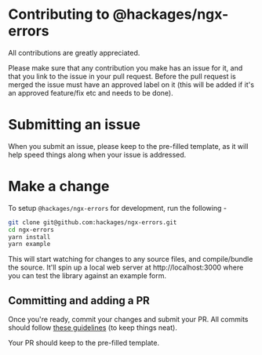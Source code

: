 # Contributing to @hackages/ngx-errors

All contributions are greatly appreciated.

Please make sure that any contribution you make has an issue for it, and that you link to the issue in your pull request. Before the pull request is merged the issue must have an approved label on it (this will be added if it's an approved feature/fix etc and needs to be done).

# Submitting an issue

When you submit an issue, please keep to the pre-filled template, as it will help speed things along when your issue is addressed.

# Make a change

To setup `@hackages/ngx-errors` for development, run the following -

```bash
git clone git@github.com:hackages/ngx-errors.git
cd ngx-errors
yarn install
yarn example
```

This will start watching for changes to any source files, and compile/bundle the source. It'll spin up a local web server at http://localhost:3000 where you can test the library against an example form.

## Committing and adding a PR

Once you're ready, commit your changes and submit your PR. All commits should follow [these guidelines](https://github.com/angular/angular/blob/master/CONTRIBUTING.md#commit) (to keep things neat).

Your PR should keep to the pre-filled template.
